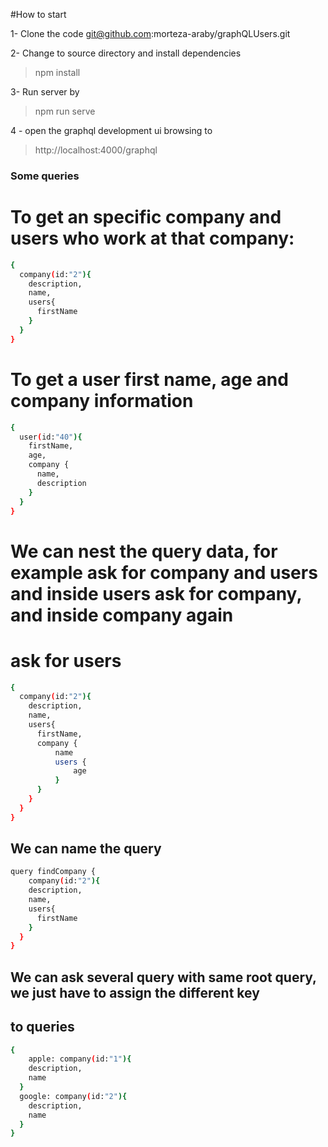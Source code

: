 #How to start

1- Clone the code git@github.com:morteza-araby/graphQLUsers.git

2- Change to source directory and install dependencies

> npm install

3- Run server by 

> npm run serve

4 - open the graphql development ui browsing to

> http://localhost:4000/graphql



### Some queries
# To get an specific company and users who work at that company:

```bash
{
  company(id:"2"){
    description,
    name,
    users{
      firstName
    }
  }
}
```
# To get a user first name, age and company information 
```bash
{
  user(id:"40"){
    firstName,
    age,
    company {
      name,
      description
    }
  }
}
```
# We can nest the query data, for example ask for company and users and inside users ask for company, and inside company again
# ask for users
```bash
{
  company(id:"2"){
    description,
    name,
    users{
      firstName,
	  company {
		  name
		  users {
			  age
		  }
	  }
    }
  }
}
```
## We can name the query
```bash
query findCompany {
	company(id:"2"){
    description,
    name,
    users{
      firstName
    }
  }
}
```
## We can ask several query with same root query, we just have to assign the different key 
## to queries
```bash
{
	apple: company(id:"1"){
    description,
    name
  }
  google: company(id:"2"){
    description,
    name
  }
}
```